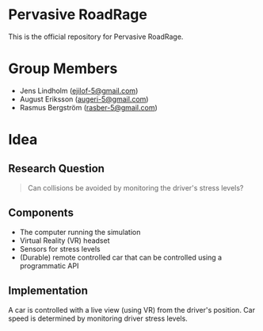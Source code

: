 # Pervasive RoadRage

This is the official repository for Pervasive RoadRage.

# Group Members

- Jens Lindholm (ejilof-5@gmail.com)
- August Eriksson (augeri-5@gmail.com)
- Rasmus Bergström (rasber-5@gmail.com)

# Idea

## Research Question

> Can collisions be avoided by monitoring the driver's stress levels?

## Components

- The computer running the simulation
- Virtual Reality (VR) headset
- Sensors for stress levels
- (Durable) remote controlled car that can be controlled using a programmatic
  API

## Implementation

A car is controlled with a live view (using VR) from the driver's position.
Car speed is determined by monitoring driver stress levels.
